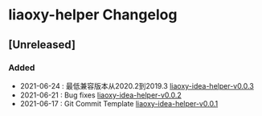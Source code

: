 <!-- Keep a Changelog guide -> https://keepachangelog.com -->

# liaoxy-helper Changelog

## [Unreleased]
### Added
- 2021-06-24 : 最低兼容版本从2020.2到2019.3 [liaoxy-idea-helper-v0.0.3](https://github.com/liaoxiangyun/liaoxy-idea-helper/releases/tag/0.0.x)
- 2021-06-21 : Bug fixes [liaoxy-idea-helper-v0.0.2](https://github.com/liaoxiangyun/liaoxy-idea-helper/releases/tag/0.0.x)
- 2021-06-17 : Git Commit Template [liaoxy-idea-helper-v0.0.1](https://github.com/liaoxiangyun/liaoxy-idea-helper/releases/tag/0.0.x)
